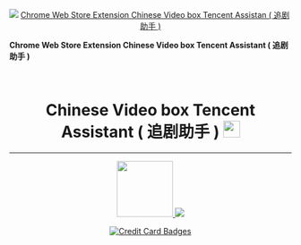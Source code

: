 
<p align="center">
  <a href="https://chrome.google.com/webstore/detail/video-box-tencent-assista/oifiglhgamignicpkfpfgldlnhckdjhc?hl=zh-CN">
    <img src="https://raw.githubusercontent.com/Download-Browser-Extensions/VideoBox-Tencent-Assistant/master/img/128.png" alt="Chrome Web Store Extension Chinese Video box Tencent Assistan ( 追剧助手 )"  />
  </a>
 
 <strong> Chrome Web Store Extension Chinese Video box Tencent Assistant  ( 追剧助手 ) </strong>

</p>

<div align="center">

 <br /> <p>


# Chinese Video box Tencent Assistant ( 追剧助手 )  <a href="https://chrome.google.com/webstore/detail/video-box-tencent-assista/oifiglhgamignicpkfpfgldlnhckdjhc?hl=zh-CN"><img src="https://raw.githubusercontent.com/Download-Browser-Extensions/VideoBox-Tencent-Assistant/master/img/48.png" width="30" /> 

---



 <a href="https://chrome.google.com/webstore/detail/video-box-tencent-assista/oifiglhgamignicpkfpfgldlnhckdjhc?hl=zh-CN"><img src="https://raw.githubusercontent.com/Download-Browser-Extensions/VideoBox-Tencent-Assistant/master/img/128.png" width="100" /> </a>  <a href="https://chrome.google.com/webstore/detail/video-box-tencent-assista/oifiglhgamignicpkfpfgldlnhckdjhc?hl=zh-CN"><img src="https://raw.githubusercontent.com/Download-Browser-Extensions/VideoBox-Tencent-Assistant/master/img/ChromeWebStore.png"  /></a> 
   
   <a href="http://paypal.me/MohamedOsama914/2"><img src="https://www.paypalobjects.com/webstatic/en_US/i/buttons/cc-badges-ppppcmcvdam.png" alt="Credit Card Badges" /></a>


  </p>
  <br />
  <p>

